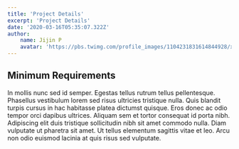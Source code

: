 ```yaml
---
title: 'Project Details'
excerpt: 'Project Details'
date: '2020-03-16T05:35:07.322Z'
author:
    name: Jijin P
    avatar: 'https://pbs.twimg.com/profile_images/1104231831614844928/x_xfQsxK_400x400.png'
---
```


## Minimum Requirements

In mollis nunc sed id semper. Egestas tellus rutrum tellus pellentesque. Phasellus vestibulum lorem sed risus ultricies tristique nulla. Quis blandit turpis cursus in hac habitasse platea dictumst quisque. Eros donec ac odio tempor orci dapibus ultrices. Aliquam sem et tortor consequat id porta nibh. Adipiscing elit duis tristique sollicitudin nibh sit amet commodo nulla. Diam vulputate ut pharetra sit amet. Ut tellus elementum sagittis vitae et leo. Arcu non odio euismod lacinia at quis risus sed vulputate.
